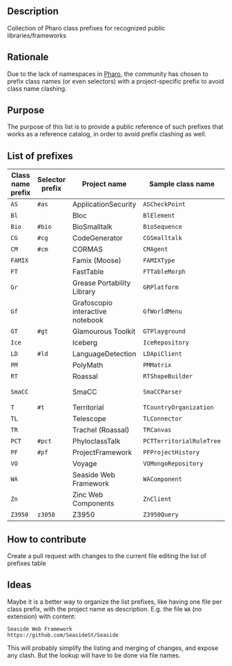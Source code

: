 ## Description
Collection of Pharo class prefixes for recognized public libraries/frameworks

## Rationale
Due to the lack of namespaces in [Pharo](https://pharo.org), the community has chosen to prefix class names (or even selectors) with a project-specific prefix to avoid class name clashing. 

## Purpose
The purpose of this list is to provide a public reference of such prefixes that works as a reference catalog, in order to avoid prefix clashing as well.

## List of prefixes

| Class name prefix | Selector prefix | Project name | Sample class name | Project/Repository URI | Other |
| ----------------- | --------------- | ------------ | ----------------- | ---------------------- | ----- |
| `AS` | `#as` | ApplicationSecurity | `ASCheckPoint` | https://github.com/hernanmd/ApplicationSecurity | |
| `Bl` | | Bloc | `BlElement` | https://github.com/pharo-graphics/Bloc | |
| `Bio` | `#bio` | BioSmalltalk | `BioSequence` | https://github.com/hernanmd/BioSmalltalk | |
| `CG` | `#cg` | CodeGenerator | `CGSmalltalk` | https://github.com/hernanmd/CodeGenerator | |
| `CM` | `#cm` | CORMAS | `CMAgent` | https://github.com/cormas/cormas | |
| `FAMIX` | | Famix (Moose) | `FAMIXType` | https://github.com/moosetechnology/Moose | |
| `FT` | | FastTable | `FTTableMorph` | | |
| `Gr` | | Grease Portability Library | `GRPlatform` | 
| `Gf` | | Grafoscopio interactive notebook | `GfWorldMenu` | http://mutabit.com/repos.fossil/grafoscopio/ | |
| `GT` | `#gt` | Glamourous Toolkit | `GTPlayground` | https://github.com/feenkcom/gtoolkit | |
| `Ice` | | Iceberg | `IceRepository` | https://github.com/pharo-vcs/iceberg | |
| `LD` | `#ld` | LanguageDetection | `LDApiClient` | https://github.com/hernanmd/LanguageDetection | |
| `PM` | | PolyMath | `PMMatrix` | https://github.com/PolyMathOrg/PolyMath | |
| `RT` | | Roassal | `RTShapeBuilder` | https://github.com/ObjectProfile/Roassal2 | |
| `SmaCC` | | SmaCC | `SmaCCParser` | https://github.com/SmaCCRefactoring/SmaCC/tree/master/SmaCC-Runtime.package | |
| `T` | `#t` | Territorial | `TCountryOrganization` | https://github.com/hernanmd/Territorial | |
| `TL` | | Telescope | `TLConnector` | https://github.com/TelescopeSt/Telescope | |
| `TR` | | Trachel (Roassal) | `TRCanvas` | https://github.com/ObjectProfile/Roassal2 | |
| `PCT` | `#pct` | PhyloclassTalk | `PCTTerritorialRuleTree` | http://phyloclasstalk.github.io/ | |
| `PF` | `#pf` | ProjectFramework | `PFProjectHistory` | https://github.com/hernanmd/ProjectFramework | |
| `VO` | | Voyage | `VOMongoRepository` | https://github.com/pharo-nosql/voyage | |
| `WA` |  | Seaside Web Framework | `WAComponent` | https://github.com/SeasideSt/Seaside | |
| `Zn` |  | Zinc Web Components | `ZnClient` | https://github.com/svenvc/zinc | |
| `Z3950` | `z3050` | Z3950 | `Z3950Query` | https://github.com/hernanmd/Z3950 | |

## How to contribute
Create a pull request with changes to the current file editing the list of prefixes table


## Ideas
Maybe it is a better way to organize the list prefixes, like having one file per class prefix, with the project name as description.
E.g. the file `WA` (no extension) with content:
```
Seaside Web Framework
https://github.com/SeasideSt/Seaside
```

This will probably simplify the listing and merging of changes, and expose any clash. But the lookup will have to be done via file names.




